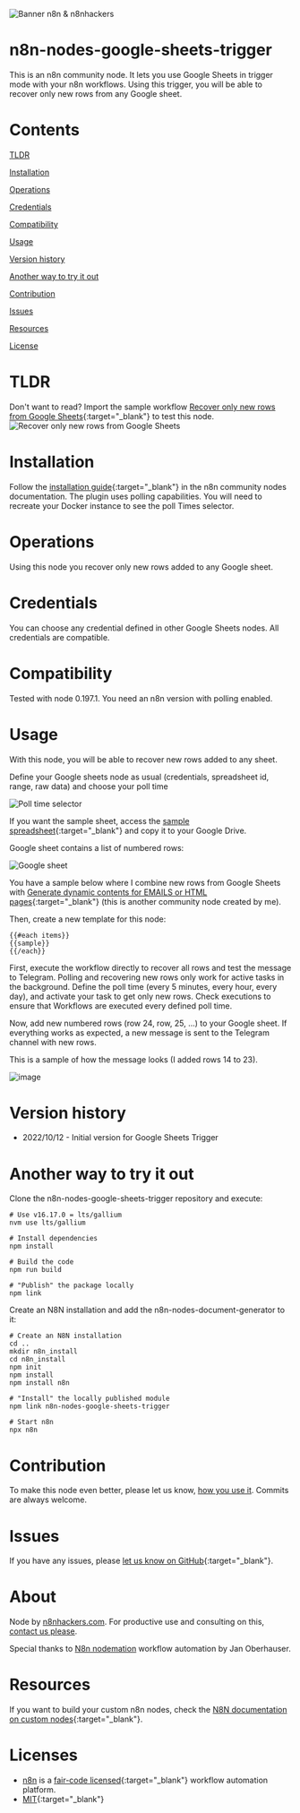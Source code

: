 ![Banner n8n & n8nhackers](images/n8n-and-n8nhackers.png)

# n8n-nodes-google-sheets-trigger

This is an n8n community node. It lets you use Google Sheets in trigger mode with your n8n workflows.
Using this trigger, you will be able to recover only new rows from any Google sheet.

# Contents

[TLDR](#TLDR)  

[Installation](#installation)  

[Operations](#operations)  

[Credentials](#credentials)

[Compatibility](#compatibility)  

[Usage](#usage)

[Version history](#version-history)

[Another way to try it out](#another-way-to-try-it-out)

[Contribution](#contribution)

[Issues](#issues)

[Resources](#resources)

[License](#license)

# TLDR
Don't want to read? Import the sample workflow [Recover only new rows from Google Sheets](https://app.n8n.io/workflows/1812){:target="_blank"} to test this node.
![Recover only new rows from Google Sheets](images/sample-workflow.jpeg "Recover only new rows from Google Sheets")

# Installation
Follow the [installation guide](https://docs.n8n.io/integrations/community-nodes/installation/){:target="_blank"} in the n8n community nodes documentation.
The plugin uses polling capabilities. You will need to recreate your Docker instance to see the poll Times selector.

# Operations
Using this node you recover only new rows added to any Google sheet.

# Credentials
You can choose any credential defined in other Google Sheets nodes. 
All credentials are compatible.

# Compatibility
Tested with node 0.197.1.
You need an n8n version with polling enabled.

# Usage

With this node, you will be able to recover new rows added to any sheet.

Define your Google sheets node as usual (credentials, spreadsheet id, range, raw data) and choose your poll time

![Poll time selector](images/polltimes.png)

If you want the sample sheet, access the [sample spreadsheet](https://docs.google.com/spreadsheets/d/1UzzxzEy6N-B_A3bWGEm-iDa0fM1n7v2JNb2a7q8y_To/edit?usp=sharing){:target="_blank"} and copy it to your Google Drive.

Google sheet contains a list of numbered rows:

![Google sheet](images/contents-google-sheet.jpeg)


You have a sample below where I combine new rows from Google Sheets with [Generate dynamic contents for EMAILS or HTML pages](https://app.n8n.io/workflows/1790){:target="_blank"} (this is another community node created by me).

Then, create a new template for this node:

```
{{#each items}}
{{sample}}
{{/each}}
```

First, execute the workflow directly to recover all rows and test the message to Telegram.
Polling and recovering new rows only work for active tasks in the background.
Define the poll time (every 5 minutes, every hour, every day), and activate your task to get only new rows. 
Check executions to ensure that Workflows are executed every defined poll time.

Now, add new numbered rows (row 24, row, 25, ...) to your Google sheet.
If everything works as expected, a new message is sent to the Telegram channel with new rows.

This is a sample of how the message looks (I added rows 14 to 23).

![image](images/telegram-sample.png)


# Version history

* 2022/10/12 - Initial version for Google Sheets Trigger

# Another way to try it out

Clone the n8n-nodes-google-sheets-trigger repository and execute:
```
# Use v16.17.0 = lts/gallium
nvm use lts/gallium

# Install dependencies
npm install

# Build the code
npm run build

# "Publish" the package locally
npm link
```

Create an N8N installation and add the n8n-nodes-document-generator to it:
```
# Create an N8N installation
cd ..
mkdir n8n_install
cd n8n_install
npm init
npm install
npm install n8n

# "Install" the locally published module
npm link n8n-nodes-google-sheets-trigger

# Start n8n
npx n8n
```

# Contribution
To make this node even better, please let us know, [how you use it](mailto:miquel@n8nhackers.com). Commits are always welcome.

# Issues
If you have any issues, please [let us know on GitHub](https://github.com/n8nhackers/n8n-nodes-google-sheets-trigger/issues){:target="_blank"}.

# About
Node by [n8nhackers.com](https://n8nhackers.com). For productive use and consulting on this, [contact us please](mailto:contact@n8nhackers.com).

Special thanks to [N8n nodemation](https://n8n.io) workflow automation by Jan Oberhauser.

# Resources
If you want to build your custom n8n nodes, check the [N8N documentation on custom nodes](https://docs.n8n.io/nodes/creating-nodes/create-n8n-nodes-module.html){:target="_blank"}.


# Licenses
* [n8n](https://n8n.io/) is a [fair-code licensed](https://docs.n8n.io/reference/license/){:target="_blank"} workflow automation platform.
* [MIT](https://github.com/n8n-io/n8n-nodes-starter/blob/master/LICENSE.md){:target="_blank"}
